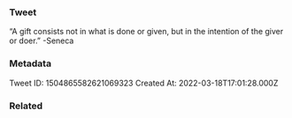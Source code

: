 ### Tweet
“A gift consists not in what is done or given, but in the intention of the giver or doer.” -Seneca

### Metadata
Tweet ID: 1504865582621069323
Created At: 2022-03-18T17:01:28.000Z

### Related

